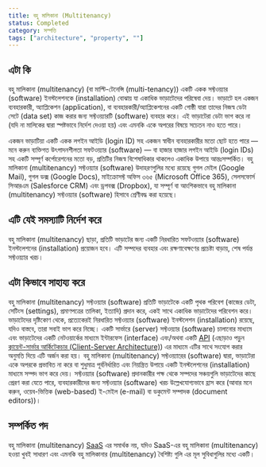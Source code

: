 ```yaml
---
title: বহু মালিকানা (Multitenancy)
status: Completed
category: সম্পত্তি
tags: ["architecture", "property", ""]
---
```


## এটা কি

বহু মালিকানা (multitenancy) (বা মাল্টি-টেনেন্সি (multi-tenancy)) একটি একক সফ্টওয়্যার (software) ইনস্টলেশনকে (installation) বোঝায় যা একাধিক ভাড়াটেদের পরিষেবা দেয়।
ভাড়াটে হল একজন ব্যবহারকারী, অ্যাপ্লিকেশন (application), বা ব্যবহারকারী/অ্যাপ্লিকেশনের একটি গোষ্ঠী যারা তাদের নিজস্ব ডেটা সেটে (data set) কাজ করার জন্য সফ্টওয়্যারটি (software) ব্যবহার করে।
এই ভাড়াটেরা ডেটা ভাগ করে না (যদি না মালিকের দ্বারা স্পষ্টভাবে নির্দেশ দেওয়া হয়) এবং এমনকি একে অপরের বিষয়ে সচেতন নাও হতে পারে।

একজন ভাড়াটিয়া একটি একক লগইন আইডি (login ID) সহ একজন স্বাধীন ব্যবহারকারীর মতো ছোট হতে পারে — মনে করুন ব্যক্তিগত উৎপাদনশীলতা সফটওয়্যার (software) — বা হাজার হাজার লগইন আইডি (login IDs) সহ একটি সম্পূর্ণ কর্পোরেশনের মতো বড়, প্রতিটির নিজস্ব বিশেষাধিকার থাকলেও একাধিক উপায়ে আন্তঃসম্পর্কিত।
বহু মালিকানা (multitenancy) সফ্টওয়্যার (software) উদাহরণগুলির মধ্যে রয়েছে গুগল মেইল (Google Mail), গুগল ডক্স (Google Docs), মাইক্রোসফ্ট অফিস ৩৬৫ (Microsoft Office 365), সেলসফোর্স সিআরএম (Salesforce CRM) এবং ড্রপবক্স (Dropbox), যা সম্পূর্ণ বা আংশিকভাবে বহু মালিকানা (multitenancy) সফ্টওয়্যার (software) হিসাবে শ্রেণীবদ্ধ করা হয়েছে।

## এটি যেই সমস্যাটি নির্দেশ করে

বহু মালিকানা (multitenancy) ছাড়া, প্রতিটি ভাড়াটের জন্য একটি নিরধারিত সফটওয়্যার (software) ইনস্টলেশনের (installation) প্রয়োজন হবে।
এটি সম্পদের ব্যবহার এবং রক্ষণাবেক্ষণের প্রচেষ্টা বাড়ায়, শেষ পর্যন্ত সফ্টওয়্যার খরচ।

## এটা কিভাবে সাহায্য করে

বহু মালিকানা (multitenancy) সফ্টওয়্যার (software) প্রতিটি ভাড়াটেকে একটি পৃথক পরিবেশ (কাজের ডেটা, সেটিংস (settings), প্রমাণপত্রের তালিকা, ইত্যাদি) প্রদান করে, একই সাথে একাধিক ভাড়াটেদের পরিবেশন করে। ভাড়াটেদের দৃষ্টিকোণ থেকে, প্রত্যেকেরই নিরধারিত সফ্টওয়্যার (software) ইনস্টলেশন (installation) রয়েছে, যদিও বাস্তবে, তারা সবাই ভাগ করে নিচ্ছে।
একটি সার্ভারে (server) সফ্টওয়্যার (software) চালানোর মাধ্যমে এবং ভাড়াটেদের একটি নেটওয়ার্কের মাধ্যমে ইন্টারফেস (interface) এবং/অথবা একটি [API](/bn/application-programming-interface/) (এছাড়াও পড়ুন [ক্লায়েন্ট-সার্ভার আর্কিটেকচার (Client-Server Architecture)](/bn/client-server-architecture/)) এর মাধ্যমে  এটির সাথে সংযোগ করার অনুমতি দিয়ে এটি অর্জন করা হয়।
বহু মালিকানা (multitenancy) সফ্টওয়্যারের (software) দ্বারা, ভাড়াটেরা একে অপরকে প্রভাবিত না করে বা শুধুমাত্র পূর্বনির্ধারিত এবং নিয়ন্ত্রিত উপায়ে একটি ইনস্টলেশনের (installation) মাধ্যমে সম্পদ ভাগ করে দেয়।
সফ্টওয়্যার (software) প্রদানকারীর পক্ষ থেকে সম্পদের সঞ্চয়গুলি ভাড়াটেদের কাছে প্রেরণ করা যেতে পারে, ব্যবহারকারীদের জন্য সফ্টওয়্যার (software) খরচ উল্লেখযোগ্যভাবে হ্রাস করে (আবার মনে করুন, ওয়েব-ভিত্তিক (web-based) ই-মেইল (e-mail) বা ডকুমেন্ট সম্পাদক (document editors))।

## সম্পর্কিত পদ

বহু মালিকানা (multitenancy) [SaaS](/bn/software-as-a-service/) এর সমার্থক নয়, যদিও SaaS-এর বহু মালিকানা (multitenancy) হওয়া খুবই সাধারণ এবং এমনকি বহু মালিকানার (multitenancy) বৈশিষ্ট্য গুলি এর মূল সুবিধাগুলির মধ্যে একটি।
